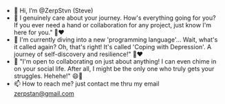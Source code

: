 - 👋 Hi, I’m @ZerpStvn (Steve)
- 👀 I genuinely care about your journey. How's everything going for you? If you ever need a hand or collaboration for any project, just know I'm here for you." 🤝❤️
- 🌱 I'm currently diving into a new 'programming language'... Wait, what's it called again? Oh, that's right! It's called 'Coping with Depression'. A journey of self-discovery and resilience!" 💪❤️
- 💞️ "I'm open to collaborating on just about anything! I can even chime in on your social life. After all, I might be the only one who truly gets your struggles. Hehehe!" 😄🤝
- 📫 How to reach me? just contact me thru my email zerpstan@gmail.com

<!---
ZerpStvn/ZerpStvn is a ✨ special ✨ repository because its `README.md` (this file) appears on your GitHub profile.
You can click the Preview link to take a look at your changes.
--->
